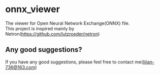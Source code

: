 # onnx_viewer
The viewer for Open Neural Network Exchange(ONNX) file.  
This project is inspired mainly by Netron(https://github.com/lutzroeder/netron)

## Any good suggestions?
If you have any good suggestions, please feel free to contact me(lijian-736@163.com)

